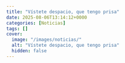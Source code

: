 ```yaml
---
title: "Vístete despacio, que tengo prisa"
date: 2025-08-06T13:14:12+0000
categories: [Noticias]
tags: []
cover:
  image: "/images/noticias/"
  alt: "Vístete despacio, que tengo prisa"
  hidden: false
---
```



